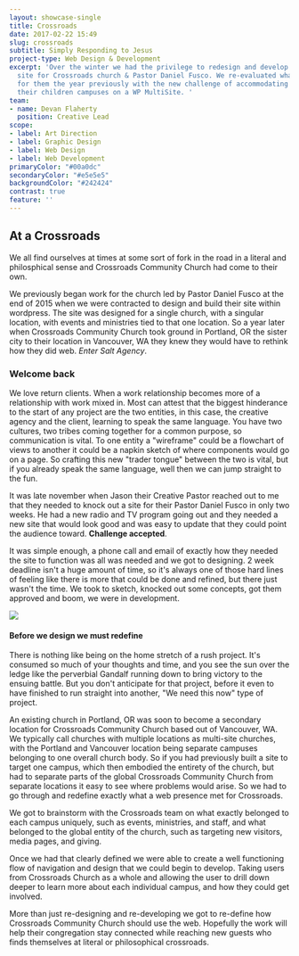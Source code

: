 ```yaml
---
layout: showcase-single
title: Crossroads
date: 2017-02-22 15:49
slug: crossroads
subtitle: Simply Responding to Jesus
project-type: Web Design & Development
excerpt: 'Over the winter we had the privilege to redesign and develop a custom Wordpress
  site for Crossroads church & Pastor Daniel Fusco. We re-evaluated what we had done
  for them the year previously with the new challenge of accommodating a theme for
  their children campuses on a WP MultiSite. '
team:
- name: Devan Flaherty
  position: Creative Lead
scope:
- label: Art Direction
- label: Graphic Design
- label: Web Design
- label: Web Development
primaryColor: "#00a0dc"
secondaryColor: "#e5e5e5"
backgroundColor: "#242424"
contrast: true
feature: ''
---
```

## At a Crossroads
We all find ourselves at times at some sort of fork in the road in a literal and philosphical sense and Crossroads Community Church had come to their own.

We previously began work for the church led by Pastor Daniel Fusco at the end of 2015 when we were contracted to design and build their site within wordpress. The site was designed for a single church, with a singular location, with events and ministries tied to that one location. So a year later when Crossroads Community Church took ground in Portland, OR the sister city to their location in Vancouver, WA they knew they would have to rethink how they did web. *Enter Salt Agency*.

### Welcome back
We love return clients. When a work relationship becomes more of a relationship with work mixed in. Most can attest that the biggest hinderance to the start of any project are the two entities, in this case, the creative agency and the client, learning to speak the same language. You have two cultures, two tribes coming together for a common purpose, so communication is vital. To one entity a "wireframe" could be a flowchart of views to another it could be a napkin sketch of where components would go on a page. So crafting this new "trader tongue" between the two is vital, but if you already speak the same language, well then we can jump straight to the fun.

It was late november when Jason their Creative Pastor reached out to me that they needed to knock out a site for their Pastor Daniel Fusco in only two weeks. He had a new radio and TV program going out and they needed a new site that would look good and was easy to update that they could point the audience toward. **Challenge accepted**. 

It was simple enough, a phone call and email of exactly how they needed the site to function was all was needed and we got to designing. 2 week deadline isn't a huge amount of time, so it's always one of those hard lines of feeling like there is more that could be done and refined, but there just wasn't the time. We took to sketch, knocked out some concepts, got them approved and boom, we were in development.

![](http://media.saltagency.co/projects/crossroads/images/df-site.jpg)

#### Before we design we must redefine
There is nothing like being on the home stretch of a rush project. It's consumed so much of your thoughts and time, and you see the sun over the ledge like the perverbial Gandalf running down to bring victory to the ensuing battle. But you don't anticipate for that project, before it even to have finished to run straight into another, "We need this now" type of project. 

An existing church in Portland, OR was soon to become a secondary location for Crossroads Community Church based out of Vancouver, WA. We typically call churches with multiple locations as multi-site churches, with the Portland and Vancouver location being separate campuses belonging to one overall church body. So if you had previously built a site to target one campus, which then embodied the entirety of the church, but had to separate parts of the global Crossroads Community Church from separate locations it easy to see where problems would arise. So we had to go through and redefine exactly what a web presence met for Crossroads.

We got to brainstorm with the Crossroads team on what exactly belonged to each campus uniquely, such as events, ministries, and staff, and what belonged to the global entity of the church, such as targeting new visitors, media pages, and giving.

Once we had that clearly defined we were able to create a well functioning flow of navigation and design that we could begin to develop. Taking users from Crossroads Church as a whole and allowing the user to drill down deeper to learn more about each individual campus, and how they could get involved.

More than just re-designing and re-developing we got to re-define how Crossroads Community Church should use the web. Hopefully the work will help their congregation stay connected while reaching new guests who finds themselves at literal or philosophical crossroads.